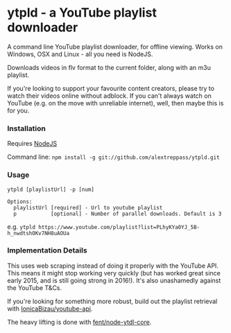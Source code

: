 # ytpld - a YouTube playlist downloader

A command line YouTube playlist downloader, for offline viewing. Works on Windows, OSX and Linux - all you need is NodeJS.

Downloads videos in flv format to the current folder, along with an m3u playlist.

If you're looking to support your favourite content creators, please try to watch their videos online without adblock. If you can't always watch on YouTube (e.g. on the move with unreliable internet), well, then maybe this is for you.


### Installation

Requires [NodeJS](http://nodejs.org)

Command line: ```npm install -g git://github.com/alextreppass/ytpld.git```


### Usage
```
ytpld [playlistUrl] -p [num]

Options:
  playlistUrl [required] - Url to youtube playlist
  p           [optional] - Number of parallel downloads. Default is 3
```

e.g. ```ytpld https://www.youtube.com/playlist?list=PLhyKYa0YJ_5B-h_nwdtshOKv7NH8uAOUa```


### Implementation Details

This uses web scraping instead of doing it properly with the YouTube API. This means it might stop working very quickly (but has worked great since early 2015, and is still going strong in 2016!). It's also unashamedly against the YouTube T&Cs.

If you're looking for something more robust, build out the playlist retrieval with [IonicaBizau/youtube-api](https://github.com/IonicaBizau/youtube-api).

The heavy lifting is done with [fent/node-ytdl-core](https://github.com/fent/node-ytdl-core).
